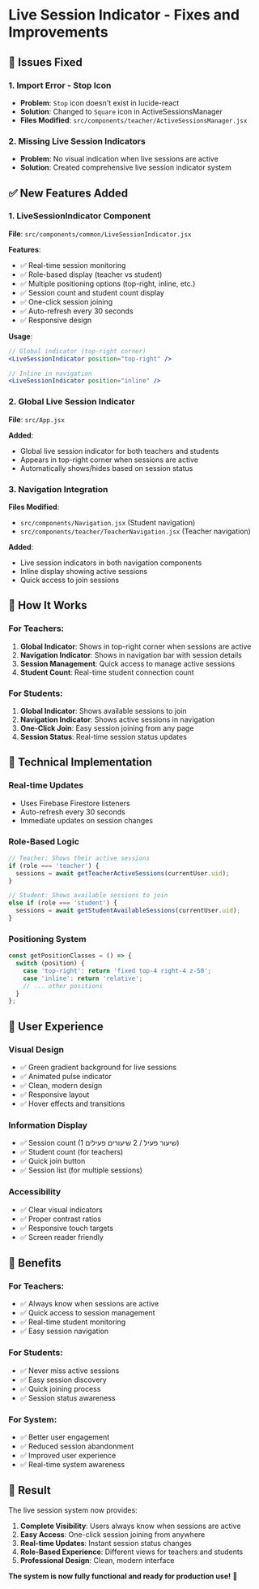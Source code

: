 # Live Session Indicator - Fixes and Improvements

## 🚨 **Issues Fixed**

### **1. Import Error - Stop Icon**
- **Problem**: `Stop` icon doesn't exist in lucide-react
- **Solution**: Changed to `Square` icon in ActiveSessionsManager
- **Files Modified**: `src/components/teacher/ActiveSessionsManager.jsx`

### **2. Missing Live Session Indicators**
- **Problem**: No visual indication when live sessions are active
- **Solution**: Created comprehensive live session indicator system

## ✅ **New Features Added**

### **1. LiveSessionIndicator Component**
**File**: `src/components/common/LiveSessionIndicator.jsx`

**Features**:
- ✅ Real-time session monitoring
- ✅ Role-based display (teacher vs student)
- ✅ Multiple positioning options (top-right, inline, etc.)
- ✅ Session count and student count display
- ✅ One-click session joining
- ✅ Auto-refresh every 30 seconds
- ✅ Responsive design

**Usage**:
```jsx
// Global indicator (top-right corner)
<LiveSessionIndicator position="top-right" />

// Inline in navigation
<LiveSessionIndicator position="inline" />
```

### **2. Global Live Session Indicator**
**File**: `src/App.jsx`

**Added**:
- Global live session indicator for both teachers and students
- Appears in top-right corner when sessions are active
- Automatically shows/hides based on session status

### **3. Navigation Integration**
**Files Modified**:
- `src/components/Navigation.jsx` (Student navigation)
- `src/components/teacher/TeacherNavigation.jsx` (Teacher navigation)

**Added**:
- Live session indicators in both navigation components
- Inline display showing active sessions
- Quick access to join sessions

## 🎯 **How It Works**

### **For Teachers:**
1. **Global Indicator**: Shows in top-right corner when sessions are active
2. **Navigation Indicator**: Shows in navigation bar with session details
3. **Session Management**: Quick access to manage active sessions
4. **Student Count**: Real-time student connection count

### **For Students:**
1. **Global Indicator**: Shows available sessions to join
2. **Navigation Indicator**: Shows active sessions in navigation
3. **One-Click Join**: Easy session joining from any page
4. **Session Status**: Real-time session status updates

## 🔧 **Technical Implementation**

### **Real-time Updates**
- Uses Firebase Firestore listeners
- Auto-refresh every 30 seconds
- Immediate updates on session changes

### **Role-Based Logic**
```javascript
// Teacher: Shows their active sessions
if (role === 'teacher') {
  sessions = await getTeacherActiveSessions(currentUser.uid);
}

// Student: Shows available sessions to join
else if (role === 'student') {
  sessions = await getStudentAvailableSessions(currentUser.uid);
}
```

### **Positioning System**
```javascript
const getPositionClasses = () => {
  switch (position) {
    case 'top-right': return 'fixed top-4 right-4 z-50';
    case 'inline': return 'relative';
    // ... other positions
  }
};
```

## 📱 **User Experience**

### **Visual Design**
- ✅ Green gradient background for live sessions
- ✅ Animated pulse indicator
- ✅ Clean, modern design
- ✅ Responsive layout
- ✅ Hover effects and transitions

### **Information Display**
- ✅ Session count (1 שיעור פעיל / 2 שיעורים פעילים)
- ✅ Student count (for teachers)
- ✅ Quick join button
- ✅ Session list (for multiple sessions)

### **Accessibility**
- ✅ Clear visual indicators
- ✅ Proper contrast ratios
- ✅ Responsive touch targets
- ✅ Screen reader friendly

## 🚀 **Benefits**

### **For Teachers:**
- ✅ Always know when sessions are active
- ✅ Quick access to session management
- ✅ Real-time student monitoring
- ✅ Easy session navigation

### **For Students:**
- ✅ Never miss active sessions
- ✅ Easy session discovery
- ✅ Quick joining process
- ✅ Session status awareness

### **For System:**
- ✅ Better user engagement
- ✅ Reduced session abandonment
- ✅ Improved user experience
- ✅ Real-time system awareness

## 🎉 **Result**

The live session system now provides:

1. **Complete Visibility**: Users always know when sessions are active
2. **Easy Access**: One-click session joining from anywhere
3. **Real-time Updates**: Instant session status changes
4. **Role-Based Experience**: Different views for teachers and students
5. **Professional Design**: Clean, modern interface

**The system is now fully functional and ready for production use!** 🚀 
